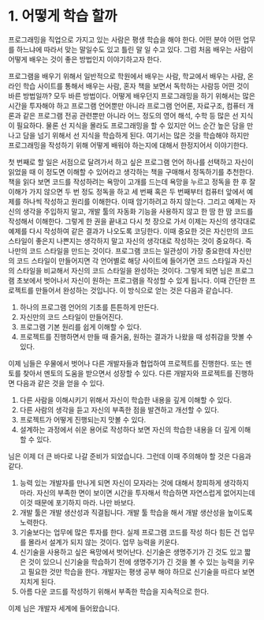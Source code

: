 # 1. 어떻게 학습 할까

프로그래밍을 직업으로 가지고 있는 사람은 평생 학습을 해야 한다. 어떤 분야 어떤 업무를 하느냐에 따라서 맞는 말일수도 있고 틀린 말 일 수고 있다. 그럼 처음 배우는 사람이 어떻게 배우는 것이 좋은 방법인지 이야기하고자 한다.

프로그램을 배우기 위해서 일반적으로 학원에서 배우는 사람, 학교에서 배우는 사람, 온라인 학습 사이트를 통해서 배우는 사람, 혼자  책을 보면서 독학하는 사람등 어떤 것이 바른 방법일까? 모두 바른 방법이다. 어떻게 배우던지 프로그래밍을 하기 위해서는 많은 시간을 투자해야 하고 프로그램 언어뿐만 아니라 프로그램 언어론, 자료구조, 컴퓨터 개론과 같은 프로그램 전공 관련뿐만 아니라 어느 정도의 영어 해석, 수학 등 많은 선 지식이 필요하다. 물론 선 지식을 몰라도 프로그래밍을 할 수 있지만 어느 순간 높은 담을 만나고 담을 넘기 위해서 선 지식을 학습하게 된다. 여기서는 많은 것을 학습해야 하지만 프로그래밍을 작성하기 위해 어떻게 배워야 하는지에 대해서 한정지어서 이야기한다.

첫 번째로 할 일은 서점으로 달려가서 하고 싶은 프로그램 언어 하나를 선택하고 자신이 읽었을 때 이 정도면 이해할 수 있어라고 생각하는  책을 구매해서 정독하기를 추천한다. 책을 읽다 보면 코드를 작성하려는 욕망이 고개를 드는데 욕망을 누르고 정독을 한 후 잘 이해가 가지 않으면 두 번 정도 정독을 하고 세 번째 혹은 두 번째부터 컴퓨터 앞에서 예제를 하나씩 작성하고 원리를 이해한다. 이때 암기하려고 하지 않는다. 그리고 예제는 자신의 생각을 주입하지 말고, 개발 툴의 자동화 기능을 사용하지 않고 한 땀 한 땀 코드를 작성해서 이해한다. 그렇게 한 권을 끝내고 다시 첫 장으로 가서 이제는 자신의 생각대로 예제를 다시 작성하여 같은 결과가 나오도록 코딩한다. 이때 중요한 것은 자신만의 코드 스타일이 좋은지 나쁜지는 생각하지 말고 자신의 생각대로 작성하는 것이 중요하다. 즉 나만의 코드 스타일을 만드는 것이다. 프로그램 코드는 일관성이 가장 중요한데 자신만의 코드 스타일이 만들어지면 각 언어별로 해당 사이트에 들어가면 코드 스타일과 자신의 스타일을 비교해서 자신의 코드 스타일을 완성하는 것이다. 그렇게 되면 님은 프로그램 초보에서 벗어나서 자신이 원하는 프로그램을 작성할 수 있게 됩니다. 이때 간단한 프로젝트를 만들어서 완성하는 것입니다. 이 방식으로 얻는 것은 다음과 같습니다.

1. 하나의 프로그램 언어의 기초를 튼튼하게 만든다.
2. 자신만의 코드 스타일이 만들어진다.
3. 프로그램 기본 원리를 쉽게 이해할 수 있다.
4. 프로젝트를 진행하면서 만들 때 즐거움, 원하는 결과가 나왔을 때 성취감을 맛볼 수 있다.

이제 님들은 우물에서 벗어나 다른 개발자들과 협업하여 프로젝트를 진행한다. 또는 멘토를 찾아서 멘토의 도움을 받으면서 성장할 수 있다. 다른 개발자와 프로젝트를 진행하면 다음과 같은 것을 얻을 수 있다.

1. 다른 사람을 이해시키기 위해서 자신이 학습한 내용을 깊게 이해할 수 있다.
2. 다른 사람의 생각을 듣고 자신의 부족한 점을 발견하고 개선할 수 있다.
3. 프로젝트가 어떻게 진행되는지 맛볼 수 있다.
4. 설계하는 과정에서 쉬운 용어로 작성하다 보면 자신의 학습한 내용을 더 깊게 이해할 수 있다.

님은 이제 더 큰 바다로 나갈 준비가 되었습니다. 그런데 이때 주의해야 할 것은 다음과 같다.

1. 능력 있는 개발자를 만나게 되면 자신이 모자라는 것에 대해서 창피하게 생각하지 마라. 자신의 부족한 면이 보이면 시간을 투자해서 학습하면 자연스럽게 없어지는데 이것 때문에 포기하지 마라. 나만 바보다.
2. 개발 툴은 개발 생산성과 직결됩니다. 개발 툴 학습을 해서 개발 생산성을 높이도록 노력한다.
3. 기술보다는 업무에 많은 투자를 한다. 실제 프로그램 코드를 작성 하다 힘든 건 업무를 몰라서 설계가 되지 않는 것이다. 업무 능력을 키운다.
4. 신기술을 사용하고 싶은 욕망에서 벗어난다. 신기술은 생명주기가 긴 것도 있고 짧은 것이 있으니 신기술을 학습하기 전에 생명주기가 긴 것을 볼 수 있는 능력을 키우고 필요한 것만 학습을 한다. 개발자는 평생 공부 해야 하므로 신기술을 따르다 보면 지치게 된다.
5. 아름 다운 코드를 작성하기 위해서 부족한 학습을 지속적으로 한다.

이제 님은 개발자 세계에 들어왔습니다.
